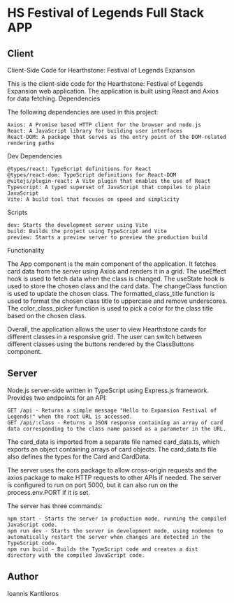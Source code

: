 # HS Festival of Legends Full Stack APP

## Client

Client-Side Code for Hearthstone: Festival of Legends Expansion

This is the client-side code for the Hearthstone: Festival of Legends Expansion web application. The application is built using React and Axios for data fetching.
Dependencies

The following dependencies are used in this project:

    Axios: A Promise based HTTP client for the browser and node.js
    React: A JavaScript library for building user interfaces
    React-DOM: A package that serves as the entry point of the DOM-related rendering paths

Dev Dependencies

    @types/react: TypeScript definitions for React
    @types/react-dom: TypeScript definitions for React-DOM
    @vitejs/plugin-react: A Vite plugin that enables the use of React
    Typescript: A typed superset of JavaScript that compiles to plain JavaScript
    Vite: A build tool that focuses on speed and simplicity

Scripts

    dev: Starts the development server using Vite
    build: Builds the project using TypeScript and Vite
    preview: Starts a preview server to preview the production build

Functionality

The App component is the main component of the application. It fetches card data from the server using Axios and renders it in a grid. The useEffect hook is used to fetch data when the class is changed. The useState hook is used to store the chosen class and the card data. The changeClass function is used to update the chosen class. The formatted_class_title function is used to format the chosen class title to uppercase and remove underscores. The color_class_picker function is used to pick a color for the class title based on the chosen class.

Overall, the application allows the user to view Hearthstone cards for different classes in a responsive grid. The user can switch between different classes using the buttons rendered by the ClassButtons component.

## Server

Node.js server-side written in TypeScript using Express.js framework. Provides two endpoints for an API:

    GET /api - Returns a simple message "Hello to Expansion Festival of Legends!" when the root URL is accessed.
    GET /api/:class - Returns a JSON response containing an array of card data corresponding to the class name passed as a parameter in the URL.

The card_data is imported from a separate file named card_data.ts, which exports an object containing arrays of card objects. The card_data.ts file also defines the types for the Card and CardData.

The server uses the cors package to allow cross-origin requests and the axios package to make HTTP requests to other APIs if needed. The server is configured to run on port 5000, but it can also run on the process.env.PORT if it is set.

The server has three commands:

    npm start - Starts the server in production mode, running the compiled JavaScript code.
    npm run dev - Starts the server in development mode, using nodemon to automatically restart the server when changes are detected in the TypeScript code.
    npm run build - Builds the TypeScript code and creates a dist directory with the compiled JavaScript code.

## Author

Ioannis Kantiloros
